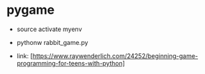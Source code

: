 # pygame

* source activate myenv
* pythonw rabbit_game.py

* link: [https://www.raywenderlich.com/24252/beginning-game-programming-for-teens-with-python]
